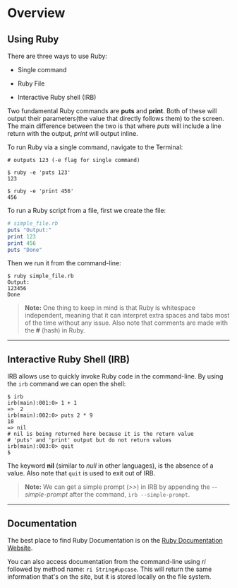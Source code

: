 # Overview

## Using Ruby

There are three ways to use Ruby:

- Single command

- Ruby File

- Interactive Ruby shell (IRB)


Two fundamental Ruby commands are **puts** and **print**. Both of these will output their parameters(the value that directly follows them) to the screen. The main difference between the two is that where _puts_ will include a line return with the output, _print_ will output inline.

To run Ruby via a single command, navigate to the Terminal:

```
# outputs 123 (-e flag for single command)

$ ruby -e 'puts 123'
123

$ ruby -e 'print 456'
456
```

To run a Ruby script from a file, first we create the file:

```ruby
# simple_file.rb
puts "Output:"
print 123
print 456
puts "Done"
```

Then we run it from the command-line:

```
$ ruby simple_file.rb
Output:
123456
Done
```

> **Note:** One thing to keep in mind is that Ruby is whitespace independent, meaning that it can interpret extra spaces and tabs most of the time without any issue. Also note that comments are made with the **#** (hash) in Ruby.

---

## Interactive Ruby Shell (IRB)

IRB allows use to quickly invoke Ruby code in the command-line. By using the `irb` command we can open the shell:

```
$ irb
irb(main):001:0> 1 + 1
=>  2
irb(main):002:0> puts 2 * 9
18
=> nil
# nil is being returned here because it is the return value
# 'puts' and 'print' output but do not return values
irb(main):003:0> quit
$
```

The keyword **nil** (similar to _null_ in other languages), is the absence of a value. Also note that `quit` is used to exit out of IRB.

> **Note:** We can get a simple prompt (_>>_) in IRB by appending the _--simple-prompt_ after the command, `irb --simple-prompt`.

---

## Documentation

The best place to find Ruby Documentation is on the [Ruby Documentation Website]("http://www.ruby-doc.org/core/").

You can also access documentation from the command-line using _ri_ followed by method name: `ri String#upcase`. This will return the same information that's on the site, but it is stored locally on the file system.
